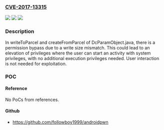 ### [CVE-2017-13315](https://cve.mitre.org/cgi-bin/cvename.cgi?name=CVE-2017-13315)
![](https://img.shields.io/static/v1?label=Product&message=Android&color=blue)
![](https://img.shields.io/static/v1?label=Version&message=%3D%206%20&color=brighgreen)
![](https://img.shields.io/static/v1?label=Vulnerability&message=n%2Fa&color=brighgreen)

### Description

In writeToParcel and createFromParcel of DcParamObject.java, there is a permission bypass due to a write size mismatch. This could lead to an elevation of privileges where the user can start an activity with system privileges, with no additional execution privileges needed. User interaction is not needed for exploitation.

### POC

#### Reference
No PoCs from references.

#### Github
- https://github.com/followboy1999/androidpwn

